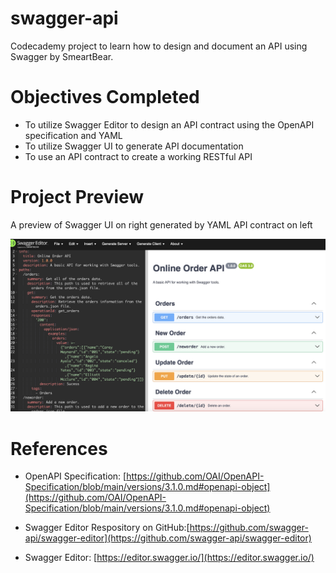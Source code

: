 # swagger-api
Codecademy project to learn how to design and document an API using Swagger by SmeartBear.

# Objectives Completed
- To utilize Swagger Editor to design an API contract using the OpenAPI specification and YAML
- To utilize Swagger UI to generate API documentation
- To use an API contract to create a working RESTful API

# Project Preview
A preview of Swagger UI on right generated by YAML API contract on left

![Swagger UI preview](./swagger-yaml-ui-preview.png)

# References
- OpenAPI Specification: [https://github.com/OAI/OpenAPI-Specification/blob/main/versions/3.1.0.md#openapi-object](https://github.com/OAI/OpenAPI-Specification/blob/main/versions/3.1.0.md#openapi-object)

- Swagger Editor Respository on GitHub:[https://github.com/swagger-api/swagger-editor](https://github.com/swagger-api/swagger-editor)
- Swagger Editor: [https://editor.swagger.io/](https://editor.swagger.io/)